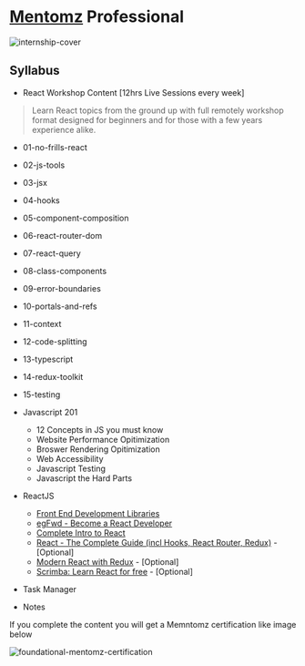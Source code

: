 # [Mentomz](https://www.mentomz.com/) Professional

![internship-cover](../images/professional-cover.png)

## Syllabus

- React Workshop Content [12hrs Live Sessions every week]
> Learn React topics from the ground up with full remotely workshop format designed for beginners and for those with a few years experience alike.
  - 01-no-frills-react
  - 02-js-tools
  - 03-jsx
  - 04-hooks
  - 05-component-composition
  - 06-react-router-dom
  - 07-react-query
  - 08-class-components
  - 09-error-boundaries
  - 10-portals-and-refs
  - 11-context
  - 12-code-splitting
  - 13-typescript
  - 14-redux-toolkit
  - 15-testing

- Javascript 201
  - 12 Concepts in JS you must know
  - Website Performance Opitimization
  - Broswer Rendering Opitimization
  - Web Accessibility
  - Javascript Testing
  - Javascript the Hard Parts

- ReactJS
  
  - [Front End Development Libraries](https://www.freecodecamp.org/learn/front-end-development-libraries/)
  - [egFwd - Become a React Developer](https://egfwd.com/specializtion/react-development/)
  - [Complete Intro to React](https://www.youtube.com/playlist?list=PLLWuK602vNiWEV2_JaGvNLUymUPXZv63r)
  - [React - The Complete Guide (incl Hooks, React Router, Redux)](https://www.udemy.com/course/react-the-complete-guide-incl-redux/) - [Optional]
  - [Modern React with Redux](https://www.udemy.com/course/react-redux/?src=sac&kw=Modern+React+with+Redux) - [Optional]
  - [Scrimba: Learn React for free](https://scrimba.com/learn/learnreact) - [Optional]

- Task Manager

- Notes

If you complete the content you will get a Memntomz certification like image below

![foundational-mentomz-certification](../images/professional-mentomz-certification.png)

